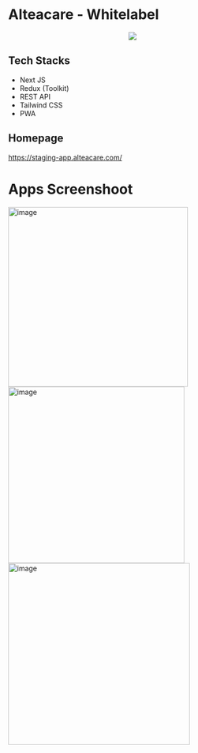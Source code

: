 # Alteacare - Whitelabel

<p align="center">
<img src="https://play-lh.googleusercontent.com/mWfSds4Ql7ZZPX34ur2S6qz8KoSo_6aB8XSBlluffhY5w7mmBosFmnbNx8XnkY3ycQ"
</p>

## Tech Stacks

- Next JS
- Redux (Toolkit)
- REST API
- Tailwind CSS
- PWA

## Homepage

https://staging-app.alteacare.com/

# Apps Screenshoot

<p float="left">
 <img width="364" alt="image" src="https://user-images.githubusercontent.com/44907916/209455636-420c164c-8c98-472e-a479-778f03d95227.png">
 <img width="357" alt="image" src="https://user-images.githubusercontent.com/44907916/209455651-e7d1cbef-a206-43a8-9e9e-10ed91f1e74c.png"> 
 <img width="368" alt="image" src="https://user-images.githubusercontent.com/44907916/209455656-d53ae8e8-b51e-476b-820d-a4b3ab5c3797.png">
</p>


